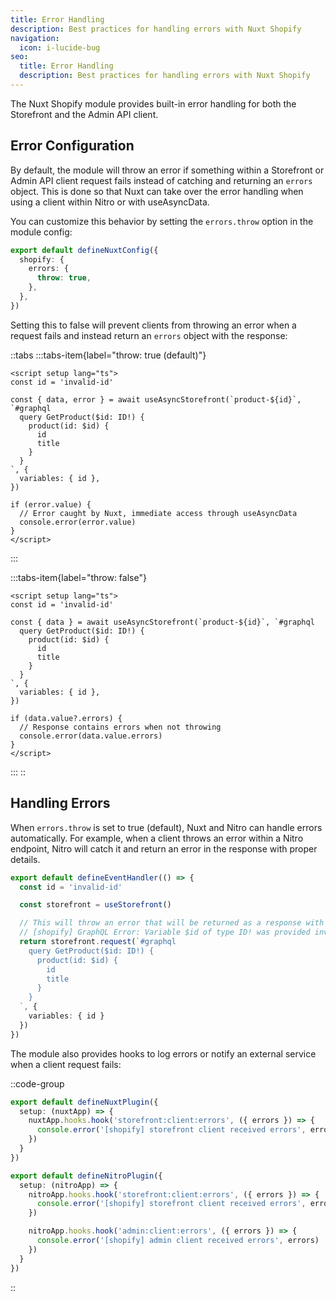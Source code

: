 ```yaml
---
title: Error Handling
description: Best practices for handling errors with Nuxt Shopify
navigation:
  icon: i-lucide-bug
seo:
  title: Error Handling
  description: Best practices for handling errors with Nuxt Shopify
---
```


The Nuxt Shopify module provides built-in error handling for both the Storefront and the Admin API client.

## Error Configuration

By default, the module will throw an error if something within a Storefront or Admin API client request fails instead of catching and returning an `errors` object.
This is done so that Nuxt can take over the error handling when using a client within Nitro or with useAsyncData.

You can customize this behavior by setting the `errors.throw` option in the module config:

```ts [~/nuxt.config.ts]
export default defineNuxtConfig({
  shopify: {
    errors: {
      throw: true,
    },
  },
})
```

Setting this to false will prevent clients from throwing an error when a request fails and instead return an `errors` object with the response:

::tabs
  :::tabs-item{label="throw: true (default)"}
  ```vue [~/app/pages/product.vue]
  <script setup lang="ts">
  const id = 'invalid-id'

  const { data, error } = await useAsyncStorefront(`product-${id}`, `#graphql
    query GetProduct($id: ID!) {
      product(id: $id) {
        id
        title
      }
    }
  `, { 
    variables: { id },
  })

  if (error.value) {
    // Error caught by Nuxt, immediate access through useAsyncData
    console.error(error.value)
  }
  </script>
  ```
  :::

  :::tabs-item{label="throw: false"}
  ```vue [~/app/pages/product.vue]
  <script setup lang="ts">
  const id = 'invalid-id'

  const { data } = await useAsyncStorefront(`product-${id}`, `#graphql
    query GetProduct($id: ID!) {
      product(id: $id) {
        id
        title
      }
    }
  `, { 
    variables: { id },
  })

  if (data.value?.errors) {
    // Response contains errors when not throwing
    console.error(data.value.errors)
  }
  </script>
  ```
  :::
::

## Handling Errors

When `errors.throw` is set to true (default), Nuxt and Nitro can handle errors automatically.
For example, when a client throws an error within a Nitro endpoint, Nitro will catch it and return an error in the response with proper details.

```ts [~/server/api/product/[id].ts]
export default defineEventHandler(() => {
  const id = 'invalid-id'

  const storefront = useStorefront()

  // This will throw an error that will be returned as a response with error details
  // [shopify] GraphQL Error: Variable $id of type ID! was provided invalid value
  return storefront.request(`#graphql
    query GetProduct($id: ID!) {
      product(id: $id) {
        id
        title
      }
    }
  `, { 
    variables: { id }
  })
})
```

The module also provides hooks to log errors or notify an external service when a client request fails:

::code-group
```ts [~/plugins/errors.ts]
export default defineNuxtPlugin({
  setup: (nuxtApp) => {
    nuxtApp.hooks.hook('storefront:client:errors', ({ errors }) => {
      console.error('[shopify] storefront client received errors', errors)
    })
  }
})
```

```ts [~/server/plugins/errors.ts]
export default defineNitroPlugin({
  setup: (nitroApp) => {
    nitroApp.hooks.hook('storefront:client:errors', ({ errors }) => {
      console.error('[shopify] storefront client received errors', errors)
    })

    nitroApp.hooks.hook('admin:client:errors', ({ errors }) => {
      console.error('[shopify] admin client received errors', errors)
    })
  }
})
```
::
